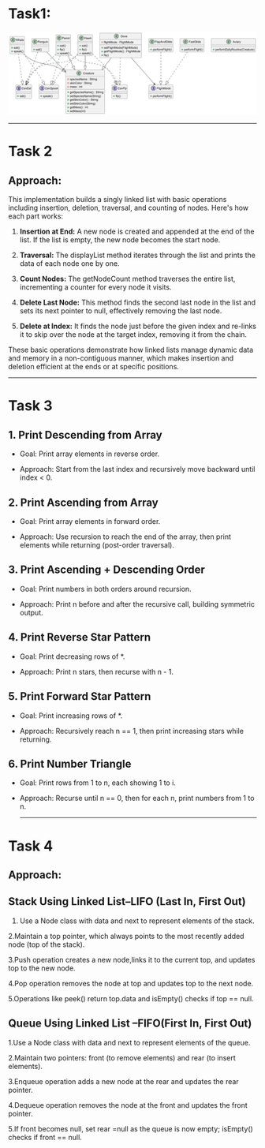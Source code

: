 # Task1:
<img src="https://github.com/naveenkumar12624/GensPark_Tasks/blob/master/src/BirdsOOPS/Diagram.png">

-------------------------------------------------------------------------
# Task 2
## Approach:
This implementation builds a singly linked list with basic operations including insertion,
deletion, traversal, and counting of nodes. Here's how each part works:
 
1. **Insertion at End:** A new node is created and appended at the end of the list.
     If the list is empty, the new node becomes the start node.
 
2. **Traversal:** The displayList method iterates through the list and prints the data
    of each node one by one.
 
3. **Count Nodes:** The getNodeCount method traverses the entire list, incrementing a
     counter for every node it visits.
 
4. **Delete Last Node:** This method finds the second last node in the list and sets
    its next pointer to null, effectively removing the last node.
5. **Delete at Index:** It finds the node just before the given index and re-links it to
     skip over the node at the target index, removing it from the chain.
 
These basic operations demonstrate how linked lists manage dynamic data and memory in a
non-contiguous manner, which makes insertion and deletion efficient at the ends or
at specific positions.

-------------------------------------------------------------------------
# Task 3

 ## 1. Print Descending from Array
* Goal: Print array elements in reverse order.

* Approach: Start from the last index and recursively move backward until index < 0.

## 2. Print Ascending from Array
* Goal: Print array elements in forward order.

* Approach: Use recursion to reach the end of the array, then print elements while returning (post-order traversal).

 ## 3. Print Ascending + Descending Order
* Goal: Print numbers in both orders around recursion.

* Approach: Print n before and after the recursive call, building symmetric output.

## 4. Print Reverse Star Pattern
* Goal: Print decreasing rows of *.

* Approach: Print n stars, then recurse with n - 1.

## 5. Print Forward Star Pattern
* Goal: Print increasing rows of *.

* Approach: Recursively reach n == 1, then print increasing stars while returning.

## 6. Print Number Triangle
* Goal: Print rows from 1 to n, each showing 1 to i.

* Approach: Recurse until n == 0, then for each n, print numbers from 1 to n.

  -------------------------------------------------------------------------

# Task 4
## Approach:
## Stack Using Linked List–LIFO (Last In, First Out) 

1. Use a Node class with data and next to represent elements of the stack.
   
2.Maintain a top pointer, which always points to the most recently added node (top of the stack).

3.Push operation creates a new node,links it to the current top, and updates top to the new node.

4.Pop operation removes the node at top and updates top to the next node.

5.Operations like peek() return top.data and isEmpty() checks if top == null.

## Queue Using Linked List –FIFO(First In, First Out)

1.Use a Node class with data and next to represent elements of the queue.

2.Maintain two pointers: front (to remove elements) and rear (to insert elements).

3.Enqueue operation adds a new node at the rear and updates the rear pointer.

4.Dequeue operation removes the node at the front and updates the front pointer.

5.If front becomes null, set rear =null as the queue is now empty; isEmpty() checks if front == null.
